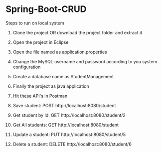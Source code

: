 # Spring-Boot-CRUD

Steps to run on local system

1. Clone the project OR download the project folder and extract it
2. Open the project in Eclipse
3.  Open the file named as application.properties
4.  Change the MySQL username and password according to you system configuration
5.  Create a database name as StudentManagement
6.  Finally the project as java application
7.  Hit these API's in Postman

1. Save student: POST http://localhost:8080/student
2. Get student by Id: GET http://localhost:8080/student/2
3. Get All students: GET http://localhost:8080/student
4. Update a student: PUT http://localhost:8080/student/5
5. Delete a student: DELETE http://localhost:8080/student/6
